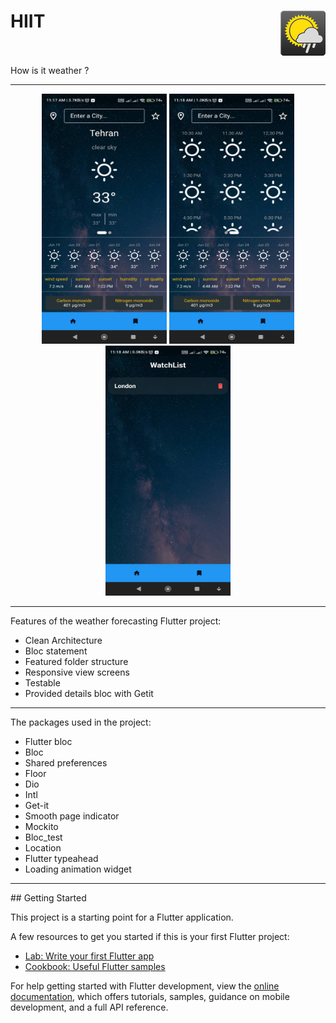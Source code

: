 # HIIT <img src="android/app/src/main/res/mipmap-hdpi/ic_launcher.png" align="right"/><br><br>

How is it weather ?
<hr>
<p align="center">
  <img src="assets/Screenshot_2023-06-19-11-17-49-992_com.example.hiit1.jpg" width="200" height="400" />
  <img src="assets/Screenshot_2023-06-19-11-18-09-907_com.example.hiit2.jpg" width="200" height="400" />
  <img src="assets/Screenshot_2023-06-19-11-18-48-108_com.example.hiit3.jpg" width="200" height="400" />
</p>
<hr>

Features of the weather forecasting Flutter project:
- Clean Architecture
- Bloc statement
- Featured folder structure
- Responsive view screens
- Testable
- Provided details bloc with Getit
<hr>

The packages used in the project:
- Flutter bloc
- Bloc
- Shared preferences
- Floor
- Dio
- Intl
- Get-it
- Smooth page indicator
- Mockito
- Bloc_test
- Location
- Flutter typeahead
- Loading animation widget
<hr>
## Getting Started

This project is a starting point for a Flutter application.

A few resources to get you started if this is your first Flutter project:

- [Lab: Write your first Flutter app](https://docs.flutter.dev/get-started/codelab)
- [Cookbook: Useful Flutter samples](https://docs.flutter.dev/cookbook)

For help getting started with Flutter development, view the
[online documentation](https://docs.flutter.dev/), which offers tutorials,
samples, guidance on mobile development, and a full API reference.
